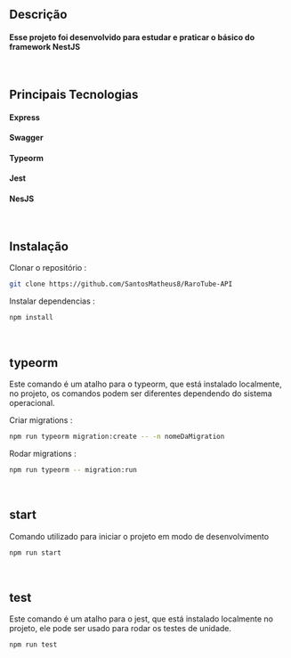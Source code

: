 ## Descrição

#### Esse projeto foi desenvolvido para estudar e praticar o básico do framework NestJS

&nbsp;

## Principais Tecnologias

#### Express

#### Swagger

#### Typeorm

#### Jest

#### NesJS

&nbsp;

## Instalação

Clonar o repositório :

```bash
git clone https://github.com/SantosMatheus8/RaroTube-API
```

Instalar dependencias :

```bash
npm install
```

&nbsp;

## typeorm

Este comando é um atalho para o typeorm, que está instalado localmente, no projeto, os comandos podem ser diferentes dependendo do sistema operacional.

Criar migrations :

```bash
npm run typeorm migration:create -- -n nomeDaMigration
```

Rodar migrations :

```bash
npm run typeorm -- migration:run
```

&nbsp;

## start

Comando utilizado para iniciar o projeto em modo de desenvolvimento

```bash
npm run start
```

&nbsp;

## test

Este comando é um atalho para o jest, que está instalado localmente no projeto, ele pode ser usado para rodar os testes de unidade.

```bash
npm run test
```
